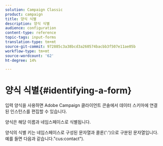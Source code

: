 ```yaml
---
solution: Campaign Classic
product: campaign
title: 양식 식별
description: 양식 식별
audience: configuration
content-type: reference
topic-tags: input-forms
translation-type: tm+mt
source-git-commit: 972885c3a38bcd3a260574bacbb3f507e11ae05b
workflow-type: tm+mt
source-wordcount: '62'
ht-degree: 14%

---
```



# 양식 식별{#identifying-a-form}

입력 양식을 사용하면 Adobe Campaign 클라이언트 콘솔에서 데이터 스키마에 연결된 인스턴스를 편집할 수 있습니다.

양식은 해당 이름과 네임스페이스로 식별됩니다.

양식의 식별 키는 네임스페이스로 구성된 문자열과 콜론(&#39;:&#39;)으로 구분된 문자열입니다. 예를 들면 다음과 같습니다.&quot;cus:contact&quot;).
